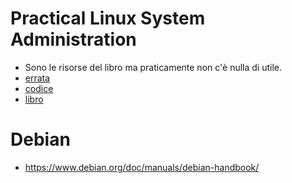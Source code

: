 # Practical Linux System Administration

* Sono le risorse del libro ma praticamente non c'è nulla di utile.
* [errata](https://oreilly.com/catalog/errata.csp?isbn=9781098109035)
* [codice](https://oreil.ly/practical-linux-system-admin-code)
* [libro](https://oreil.ly/practical-linux-system-admin)

# Debian
* https://www.debian.org/doc/manuals/debian-handbook/
